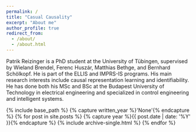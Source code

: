 ```yaml
---
permalink: /
title: "Casual Causality"
excerpt: "About me"
author_profile: true
redirect_from: 
  - /about/
  - /about.html
---
```


Patrik Reizinger is a PhD student at the University of Tübingen, supervised by Wieland Brendel, Ferenc Huszár, Matthias Bethge, and Bernhard Schölkopf. He is part of the ELLIS and IMPRS-IS programs. His main research interests include causal representation learning and identifiability. He has done both his MSc and BSc at the Budapest University of Technology in electrical engineering and specialized in control engineering and intelligent systems.

{% include base_path %}
{% capture written_year %}'None'{% endcapture %}
{% for post in site.posts %}
  {% capture year %}{{ post.date | date: '%Y' }}{% endcapture %}
  {% include archive-single.html %}
{% endfor %}

